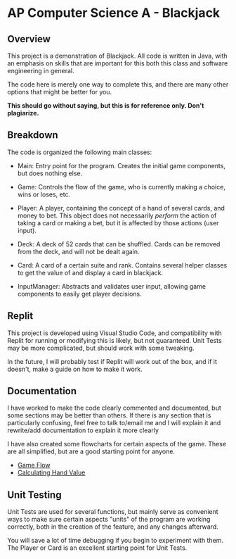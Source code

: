 # AP Computer Science A - Blackjack

## Overview

This project is a demonstration of Blackjack. All code is written in Java, with an emphasis on skills that are important for this both this class and software engineering in general.

The code here is merely one way to complete this, and there are many other options that might be better for you.

**This should go without saying, but this is for reference only. Don't plagiarize.**

## Breakdown

The code is organized the following main classes:

- Main: Entry point for the program. Creates the initial game components, but does nothing else.

- Game: Controls the flow of the game, who is currently making a choice, wins or loses, etc.

- Player: A player, containing the concept of a hand of several cards, and money to bet. This object does not necessarily _perform_ the action of taking a card or making a bet, but it is affected by those actions (user input).

- Deck: A deck of 52 cards that can be shuffled. Cards can be removed from the deck, and will not be dealt again.

- Card: A card of a certain suite and rank. Contains several helper classes to get the value of and display a card in blackjack.

- InputManager: Abstracts and validates user input, allowing game components to easily get player decisions.

## Replit

This project is developed using Visual Studio Code, and compatibility with Replit for running or modifying this is likely, but not guaranteed. Unit Tests may be more complicated, but should work with some tweaking.

In the future, I will probably test if Replit will work out of the box, and if it doesn't, make a guide on how to make it work.

## Documentation

I have worked to make the code clearly commented and documented, but some sections may be better than others. If there is any section that is particularly confusing, feel free to talk to/email me and I will explain it and rewrite/add documentation to explain it more clearly

I have also created some flowcharts for certain aspects of the game. These are all simplified, but are a good starting point for anyone.

- [Game Flow](/docs/GameFlowchart.pdf)
- [Calculating Hand Value](/docs/HandValue.pdf)

## Unit Testing

Unit Tests are used for several functions, but mainly serve as convenient ways to make sure certain aspects "units" of the program are working correctly, both in the creation of the feature, and any changes afterward.

You will save a lot of time debugging if you begin to experiment with them. The Player or Card is an excellent starting point for Unit Tests.
